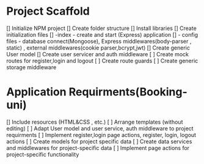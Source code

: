 # Project Scaffold

[] Initialize NPM project
[] Create folder structure
[] Install libraries
[] Create initialization files
[] -index - create and start (Express) application
[] - config files - database connect(Mongoose), Express middlewares(body-parser , static) , external middlewares(cookie parser,bcrypt,jwt)
[] Create generic User model
[] Create user servicer and auth middleware
[ ] Create mock routes for register,login and logout
[ ] Create route guards
[ ] Create generic storage middleware

# Application Requirments(Booking-uni)

[] Include resources (HTML&CSS , etc.)
[ ] Arrange templates (without editing)
[ ] Adapt User model and user service, auth middleware to project requirments
[ ] Implement register,login page actions, register, login, logout actions
[ ] Create models for project specific data
[ ] Create data services and middlewares for project-specific data
[ ] Implement page actions for project-specific functionality
